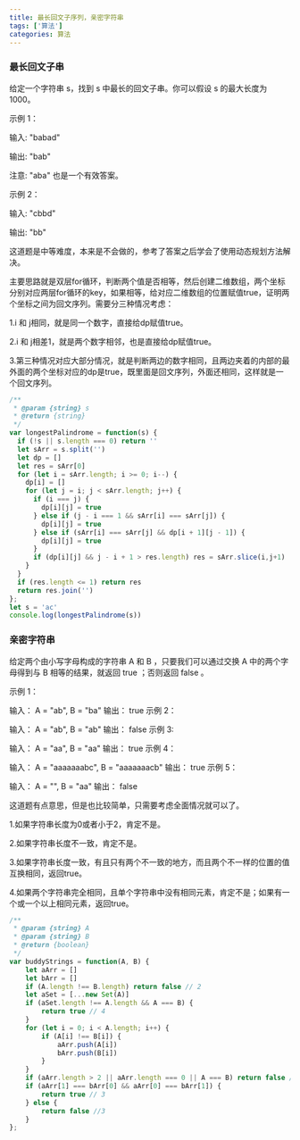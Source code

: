 ```yaml
---
title: 最长回文子序列，亲密字符串
tags: ['算法']
categories: 算法
---
```

### 最长回文子串

给定一个字符串 s，找到 s 中最长的回文子串。你可以假设 s 的最大长度为 1000。

<!--more-->

示例 1：

输入: "babad"

输出: "bab"

注意: "aba" 也是一个有效答案。

示例 2：

输入: "cbbd"

输出: "bb"

这道题是中等难度，本来是不会做的，参考了答案之后学会了使用动态规划方法解决。

主要思路就是双层for循环，判断两个值是否相等，然后创建二维数组，两个坐标分别对应两层for循环的key，如果相等，给对应二维数组的位置赋值true，证明两个坐标之间为回文序列。需要分三种情况考虑：

1.i 和 j相同，就是同一个数字，直接给dp赋值true。

2.i 和 j相差1，就是两个数字相邻，也是直接给dp赋值true。

3.第三种情况对应大部分情况，就是判断两边的数字相同，且两边夹着的内部的最外面的两个坐标对应的dp是true，既里面是回文序列，外面还相同，这样就是一个回文序列。

```javascript
/**
 * @param {string} s
 * @return {string}
 */
var longestPalindrome = function(s) {
  if (!s || s.length === 0) return '' 
  let sArr = s.split('')
  let dp = []
  let res = sArr[0]
  for (let i = sArr.length; i >= 0; i--) {
    dp[i] = []
    for (let j = i; j < sArr.length; j++) {
      if (i === j) {
        dp[i][j] = true
      } else if (j - i === 1 && sArr[i] === sArr[j]) {
        dp[i][j] = true
      } else if (sArr[i] === sArr[j] && dp[i + 1][j - 1]) {
        dp[i][j] = true
      }
      if (dp[i][j] && j - i + 1 > res.length) res = sArr.slice(i,j+1)
    } 
  }
  if (res.length <= 1) return res
  return res.join('')
};
let s = 'ac'
console.log(longestPalindrome(s))

```

### 亲密字符串

给定两个由小写字母构成的字符串 A 和 B ，只要我们可以通过交换 A 中的两个字母得到与 B 相等的结果，就返回 true ；否则返回 false 。

示例 1：

输入： A = "ab", B = "ba"
输出： true
示例 2：

输入： A = "ab", B = "ab"
输出： false
示例 3:

输入： A = "aa", B = "aa"
输出： true
示例 4：

输入： A = "aaaaaaabc", B = "aaaaaaacb"
输出： true
示例 5：

输入： A = "", B = "aa"
输出： false

这道题有点意思，但是也比较简单，只需要考虑全面情况就可以了。

1.如果字符串长度为0或者小于2，肯定不是。

2.如果字符串长度不一致，肯定不是。

3.如果字符串长度一致，有且只有两个不一致的地方，而且两个不一样的位置的值互换相同，返回true。

4.如果两个字符串完全相同，且单个字符串中没有相同元素，肯定不是；如果有一个或一个以上相同元素，返回true。

```javascript
/**
 * @param {string} A
 * @param {string} B
 * @return {boolean}
 */
var buddyStrings = function(A, B) {
    let aArr = []
    let bArr = []
    if (A.length !== B.length) return false // 2
    let aSet = [...new Set(A)]
    if (aSet.length !== A.length && A === B) {
        return true // 4
    }
    for (let i = 0; i < A.length; i++) {
        if (A[i] !== B[i]) {
            aArr.push(A[i])
            bArr.push(B[i])
        }
    }
    if (aArr.length > 2 || aArr.length === 0 || A === B) return false // 1
    if (aArr[1] === bArr[0] && aArr[0] === bArr[1]) {
        return true // 3
    } else {
        return false //3
    }
};
```

